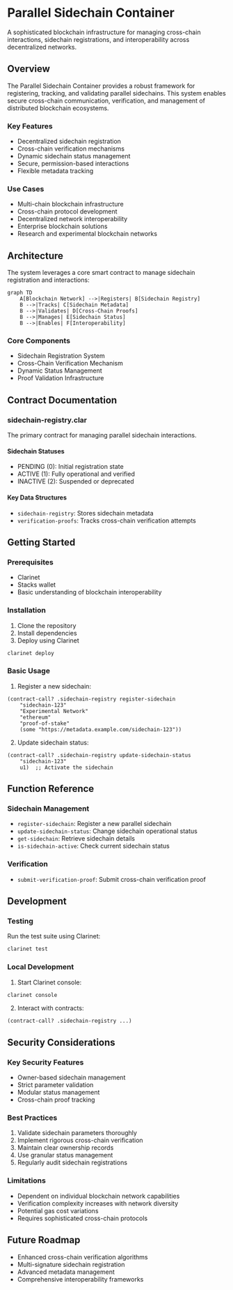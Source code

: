 # Parallel Sidechain Container

A sophisticated blockchain infrastructure for managing cross-chain interactions, sidechain registrations, and interoperability across decentralized networks.

## Overview

The Parallel Sidechain Container provides a robust framework for registering, tracking, and validating parallel sidechains. This system enables secure cross-chain communication, verification, and management of distributed blockchain ecosystems.

### Key Features
- Decentralized sidechain registration
- Cross-chain verification mechanisms
- Dynamic sidechain status management
- Secure, permission-based interactions
- Flexible metadata tracking

### Use Cases
- Multi-chain blockchain infrastructure
- Cross-chain protocol development
- Decentralized network interoperability
- Enterprise blockchain solutions
- Research and experimental blockchain networks

## Architecture

The system leverages a core smart contract to manage sidechain registration and interactions:

```mermaid
graph TD
    A[Blockchain Network] -->|Registers| B[Sidechain Registry]
    B -->|Tracks| C[Sidechain Metadata]
    B -->|Validates| D[Cross-Chain Proofs]
    B -->|Manages| E[Sidechain Status]
    B -->|Enables| F[Interoperability]
```

### Core Components
- Sidechain Registration System
- Cross-Chain Verification Mechanism
- Dynamic Status Management
- Proof Validation Infrastructure

## Contract Documentation

### sidechain-registry.clar

The primary contract for managing parallel sidechain interactions.

#### Sidechain Statuses
- PENDING (0): Initial registration state
- ACTIVE (1): Fully operational and verified
- INACTIVE (2): Suspended or deprecated

#### Key Data Structures
- `sidechain-registry`: Stores sidechain metadata
- `verification-proofs`: Tracks cross-chain verification attempts

## Getting Started

### Prerequisites
- Clarinet
- Stacks wallet
- Basic understanding of blockchain interoperability

### Installation
1. Clone the repository
2. Install dependencies
3. Deploy using Clarinet

```bash
clarinet deploy
```

### Basic Usage

1. Register a new sidechain:
```clarity
(contract-call? .sidechain-registry register-sidechain
    "sidechain-123"
    "Experimental Network"
    "ethereum"
    "proof-of-stake"
    (some "https://metadata.example.com/sidechain-123"))
```

2. Update sidechain status:
```clarity
(contract-call? .sidechain-registry update-sidechain-status
    "sidechain-123"
    u1)  ;; Activate the sidechain
```

## Function Reference

### Sidechain Management
- `register-sidechain`: Register a new parallel sidechain
- `update-sidechain-status`: Change sidechain operational status
- `get-sidechain`: Retrieve sidechain details
- `is-sidechain-active`: Check current sidechain status

### Verification
- `submit-verification-proof`: Submit cross-chain verification proof

## Development

### Testing
Run the test suite using Clarinet:
```bash
clarinet test
```

### Local Development
1. Start Clarinet console:
```bash
clarinet console
```

2. Interact with contracts:
```clarity
(contract-call? .sidechain-registry ...)
```

## Security Considerations

### Key Security Features
- Owner-based sidechain management
- Strict parameter validation
- Modular status management
- Cross-chain proof tracking

### Best Practices
1. Validate sidechain parameters thoroughly
2. Implement rigorous cross-chain verification
3. Maintain clear ownership records
4. Use granular status management
5. Regularly audit sidechain registrations

### Limitations
- Dependent on individual blockchain network capabilities
- Verification complexity increases with network diversity
- Potential gas cost variations
- Requires sophisticated cross-chain protocols

## Future Roadmap
- Enhanced cross-chain verification algorithms
- Multi-signature sidechain registration
- Advanced metadata management
- Comprehensive interoperability frameworks